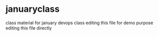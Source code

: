 # januaryclass
class material for january devops class
editing this file for demo purpose
editing this file directly

